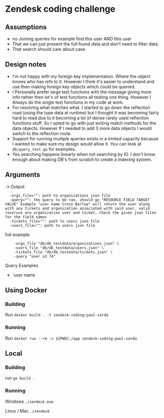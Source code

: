 # Zendesk coding challenge

## Assumptions
* no Joining queries for example find this user AND this user
* That we can just present the full found data and don't need to filter data.
* That search should care about case.

## Design notes
* I'm not happy with my foreign key implementation. Where the object knows who has refs to it. However I think it's easier to understand and use then making foreign key objects which could be queried.
* I Personally prefer large test functions with the message giving more info rather then lot's of test functions all testing one thing. However I Always do the single test functions in my code at work.
* For resolving what matches what. I started to go down the reflection road (using the type data at runtime) but I thought it was becoming fairly hard to read due to it becoming a lot of dense rarely used reflection functions stuff. So I opted to go with just writing match methods for the data objects. However If I needed to add 3 more data objects I would switch to the reflection route. 
* Support for running multiple queries exists in a limited capacity because I wanted to make sure my design would allow it. You can look at `db/query_test.go` for examples.
* Yes searching happens linearly when not searching by ID. I don't know enough about making DB's from scratch to create a indexing system.

## Arguments

`-h` Output
```
  -orgs_file="": path to organizations json file
  -query="": the query to be ran. should go "RESOURCE FIELD TARGET VALUE" Example "user name Cross Barlow" will return the user along with any tickets and organization associated with said user. valid resoruce are organization user and ticket. Check the given json files for the field names
  -tickets_file="": path to users json file
  -users_file="": path to users json file
```

full example 
```
	-orgs_file "db/db_testdata/organizations.json" \
	-users_file "db/db_testdata/users.json" \
	-tickets_file "db/db_testdata/tickets.json" \
	-query "user id 74"
```

Query Examples
* `user name 

## Using Docker

### Building
Run `docker build . -t zendesk-coding:paul-sarda`

### Running
Run `docker run --rm -v ${PWD}:/app zendesk-coding:paul-sarda`

## Local

### Building
run `go build .`

### Running
Windows `./zendesk.exe`

Linux / Mac `./zendesk`

